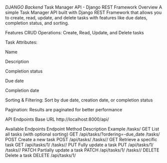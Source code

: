 *DJANGO Backend*
Task Manager API - Django REST Framework
Overview
A simple Task Manager API built with Django REST Framework that allows you to create, read, update, and delete tasks with features like due dates, completion status, and sorting.

Features
CRUD Operations: Create, Read, Update, and Delete tasks

Task Attributes:

Name

Description

Completion status

Due date

Completion date

Sorting & Filtering: Sort by due date, creation date, or completion status

Pagination: Results are paginated for better performance

API Endpoints
Base URL
http://localhost:8000/api/

Available Endpoints
Endpoint	Method	Description	Example
/tasks/	GET	List all tasks (with optional sorting)	GET /api/tasks/?ordering=-due_date
/tasks/	POST	Create a new task	POST /api/tasks/
/tasks/<id>/	GET	Retrieve a specific task	GET /api/tasks/1/
/tasks/<id>/	PUT	Fully update a task	PUT /api/tasks/1/
/tasks/<id>/	PATCH	Partially update a task	PATCH /api/tasks/1/
/tasks/<id>/	DELETE	Delete a task	DELETE /api/tasks/1/

